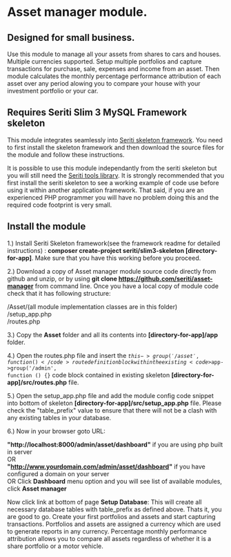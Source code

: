 # Asset manager module. 

## Designed for small business.

Use this module to manage all your assets from shares to cars and houses. Multiple currencies supported.
Setup multiple portfolios and capture transactions for purchase, sale, expenses and income from an asset. 
Then module calculates the monthly percentage performance attribution of each asset over any period
alowing you to compare your house with your investment portfolio or your car. 

## Requires Seriti Slim 3 MySQL Framework skeleton

This module integrates seamlessly into [Seriti skeleton framework](https://github.com/seriti/slim3-skeleton).
You need to first install the skeleton framework and then download the source files for the module and follow these instructions.

It is possible to use this module independantly from the seriti skeleton but you will still need the [Seriti tools library](https://github.com/seriti/tools).
It is strongly recommended that you first install the seriti skeleton to see a working example of code use before using it within another application framework.
That said, if you are an experienced PHP programmer you will have no problem doing this and the required code footprint is very small.  

## Install the module

1.) Install Seriti Skeleton framework(see the framework readme for detailed instructions) : 
    **composer create-project seriti/slim3-skeleton [directory-for-app]**. 
    Make sure that you have this working before you proceed.

2.) Download a copy of Asset manager module source code directly from github and unzip,
or by using **git clone https://github.com/seriti/asset-manager** from command line.
Once you have a local copy of module code check that it has following structure:

/Asset/(all module implementation classes are in this folder)  
/setup_app.php  
/routes.php  

3.) Copy the **Asset** folder and all its contents into **[directory-for-app]/app** folder.

4.) Open the routes.php file and insert the <code>$this->group('/asset', function (){}</code> route definition block
within the existing  <code>$app->group('/admin', function () {}</code> code block contained in existing skeleton **[directory-for-app]/src/routes.php** file.

5.) Open the setup_app.php file and  add the module config code snippet into bottom of skeleton **[directory-for-app]/src/setup_app.php** file.
Please check the "table_prefix" value to ensure that there will not be a clash with any existing tables in your database.

6.) Now in your browser goto URL:  
 
**"http://localhost:8000/admin/asset/dashboard"** if you are using php built in server  
OR  
**"http://www.yourdomain.com/admin/asset/dashboard"** if you have configured a domain on your server  
OR
Click **Dashboard** menu option and you will see list of available modules, click **Asset manager**  

Now click link at bottom of page **Setup Database**: This will create all necessary database tables with table_prefix as defined above.
Thats it, you are good to go. Create your first portfolios and assets and start capturing transactions. 
Portfolios and assets are assigned a currency which are used to generate reports in any currency. Percentage monthly performance attribution
allows you to compare all assets regardless of whether it is a share portfolio or a motor vehicle.